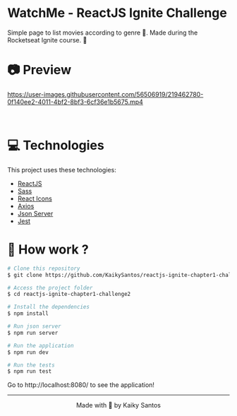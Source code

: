 # WatchMe - ReactJS Ignite Challenge
Simple page to list movies according to genre 🎥. Made during the Rocketseat Ignite course. 🚀

# :camera: Preview

<div>

https://user-images.githubusercontent.com/56506919/219462780-0f140ee2-4011-4bf2-8bf3-6cf36e1b5675.mp4

</div>

<br/>

# :computer: Technologies
This project uses these technologies:

* [ReactJS](https://reactjs.org/)
* [Sass](https://sass-lang.com/)
* [React Icons](https://react-icons.github.io/react-icons/)
* [Axios](https://axios-http.com/)
* [Json Server](https://github.com/typicode/json-server)
* [Jest](https://jestjs.io/pt-BR/)

# :construction_worker: How work ?
```bash
# Clone this repository
$ git clone https://github.com/KaikySantos/reactjs-ignite-chapter1-challenge2.git

# Access the project folder
$ cd reactjs-ignite-chapter1-challenge2

# Install the dependencies
$ npm install

# Run json server
$ npm run server

# Run the application
$ npm run dev

# Run the tests
$ npm run test
```
Go to http://localhost:8080/ to see the application!

<hr/>

<p align="center">Made with 💙 by Kaiky Santos</p>
